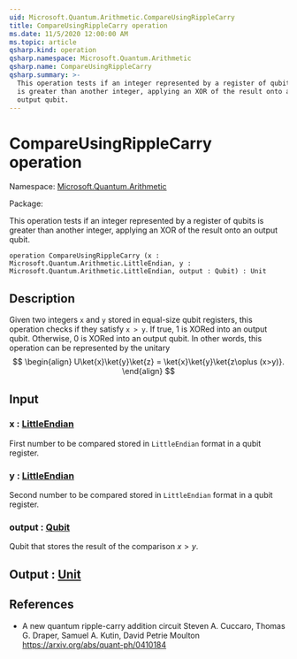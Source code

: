 ```yaml
---
uid: Microsoft.Quantum.Arithmetic.CompareUsingRippleCarry
title: CompareUsingRippleCarry operation
ms.date: 11/5/2020 12:00:00 AM
ms.topic: article
qsharp.kind: operation
qsharp.namespace: Microsoft.Quantum.Arithmetic
qsharp.name: CompareUsingRippleCarry
qsharp.summary: >-
  This operation tests if an integer represented by a register of qubits
  is greater than another integer, applying an XOR of the result onto an
  output qubit.
---
```


# CompareUsingRippleCarry operation

Namespace: [Microsoft.Quantum.Arithmetic](xref:Microsoft.Quantum.Arithmetic)

Package: [](https://nuget.org/packages/)


This operation tests if an integer represented by a register of qubitsis greater than another integer, applying an XOR of the result onto anoutput qubit.

```qsharp
operation CompareUsingRippleCarry (x : Microsoft.Quantum.Arithmetic.LittleEndian, y : Microsoft.Quantum.Arithmetic.LittleEndian, output : Qubit) : Unit
```


## Description

Given two integers `x` and `y` stored in equal-size qubit registers,this operation checks if they satisfy `x > y`. If true, 1 isXORed into an output qubit. Otherwise, 0 is XORed into an output qubit.In other words, this operation can be represented by the unitary$$\begin{align}U\ket{x}\ket{y}\ket{z} = \ket{x}\ket{y}\ket{z\oplus (x>y)}.\end{align}$$

## Input

### x : [LittleEndian](xref:Microsoft.Quantum.Arithmetic.LittleEndian)

First number to be compared stored in `LittleEndian` format in a qubit register.


### y : [LittleEndian](xref:Microsoft.Quantum.Arithmetic.LittleEndian)

Second number to be compared stored in `LittleEndian` format in a qubit register.


### output : [Qubit](xref:microsoft.quantum.lang-ref.qubit)

Qubit that stores the result of the comparison $x>y$.



## Output : [Unit](xref:microsoft.quantum.lang-ref.unit)



## References

- A new quantum ripple-carry addition circuit  Steven A. Cuccaro, Thomas G. Draper, Samuel A. Kutin, David Petrie Moulton  https://arxiv.org/abs/quant-ph/0410184